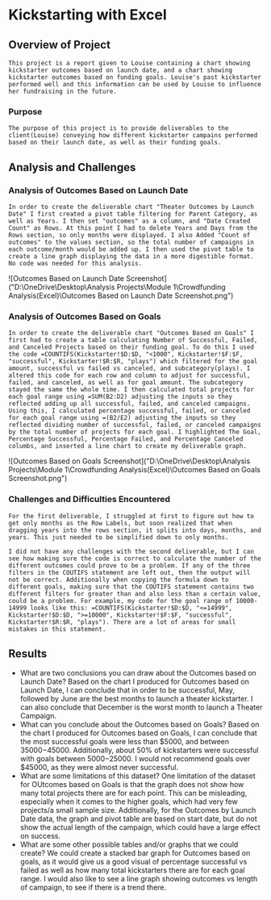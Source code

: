 # Kickstarting with Excel

## Overview of Project
    This project is a report given to Louise containing a chart showing kickstarter outcomes based on launch date, and a chart showing kickstarter outcomes based on funding goals. Louise's past kickstarter performed well and this information can be used by Louise to influence her fundraising in the future.

### Purpose
    The purpose of this project is to provide deliverables to the client(Louise) conveying how different kickstarter campains performed based on their launch date, as well as their funding goals. 

## Analysis and Challenges
    
### Analysis of Outcomes Based on Launch Date
    In order to create the deliverable chart "Theater Outcomes by Launch Date" I first created a pivot table filtering for Parent Category, as well as Years. I then set "outcomes" as a column, and "Date Created Count" as Rows. At this point I had to delete Years and Days from the Rows section, so only months were displayed. I also Added "Count of outcomes" to the values section, so the total number of campaigns in each outcome/month would be added up. I then used the pivot table to create a line graph displaying the data in a more digestible format. No code was needed for this analysis.
![Outcomes Based on Launch Date Screenshot]("D:\OneDrive\Desktop\Analysis Projects\Module 1\Crowdfunding Analysis(Excel)\Outcomes Based on Launch Date Screenshot.png")

### Analysis of Outcomes Based on Goals
    In order to create the deliverable chart "Outcomes Based on Goals" I first had to create a table calculating Number of Successful, Failed, and Canceled Projects based on their funding goal. To do this I used the code =COUNTIFS(Kickstarter!$D:$D, "<1000", Kickstarter!$F:$F, "successful", Kickstarter!$R:$R, "plays") which filtered for the goal amount, successful vs failed vs canceled, and subcategory(plays). I altered this code for each row and column to adjust for successful, failed, and canceled, as well as for goal amount. The subcategory stayed the same the whole time. I then calculated total projects for each goal range using =SUM(B2:D2) adjusting the inputs so they reflected adding up all successful, failed, and canceled campaigns. Using this, I calculated percentage successful, failed, or canceled for each goal range using =(B2/E2) adjusting the inputs so they reflected dividing number of successful, failed, or canceled campaigns by the total number of projects for each goal. I highlighted The Goal, Percentage Successful, Percentage Failed, and Percentage Canceled columbs, and inserted a line chart to create my deliverable graph. 
![Outcomes Based on Goals Screenshot]("D:\OneDrive\Desktop\Analysis Projects\Module 1\Crowdfunding Analysis(Excel)\Outcomes Based on Goals Screenshot.png")

### Challenges and Difficulties Encountered
    For the first deliverable, I struggled at first to figure out how to get only months as the Row Labels, but soon realized that when dragging years into the rows section, it splits into days, months, and years. This just needed to be simplified down to only months.

    I did not have any challenges with the second deliverable, but I can see how making sure the code is correct to calculate the number of the different outcomes could prove to be a problem. If any of the three filters in the COUTIFS statement are left out, then the output will not be correct. Additionally when copying the formula down to different goals, making sure that the COUTIFS statement contains two different filters for greater than and also less than a certain value, could be a problem. For example, my code for the goal range of 10000-14999 looks like this: =COUNTIFS(Kickstarter!$D:$D, "<=14999", Kickstarter!$D:$D, ">=10000", Kickstarter!$F:$F, "successful", Kickstarter!$R:$R, "plays"). There are a lot of areas for small mistakes in this statement.

## Results

- What are two conclusions you can draw about the Outcomes based on Launch Date?
Based on the chart I produced for Outcomes based on Launch Date, I can conclude that in order to be successful, May, followed by June are the best months to launch a theater kickstarter. I can also conclude that December is the worst month to launch a Theater Campaign.
- What can you conclude about the Outcomes based on Goals?
Based on the chart I produced for Outcomes based on Goals, I can conclude that the most successful goals were less than $5000, and between $35000-$45000. Additionally, about 50% of kickstarters were successful with goals between $5000-$25000. I would not recommend goals over $45000, as they were almost never successful.
- What are some limitations of this dataset?
One limitation of the dataset for OUtcomes based on Goals is that the graph does not show how many total projects there are for each point. This can be misleading, especially when it comes to the higher goals, which had very few projects/a small sample size. Additionally, for the Outcomes by Launch Date data, the graph and pivot table are based on start date, but do not show the actual length of the campaign, which could have a large effect on success.
- What are some other possible tables and/or graphs that we could create?
We could create a stacked bar graph for Outcomes based on goals, as it would give us a good visual of percentage successful vs failed as well as how many total kickstarters there are for each goal range. I would also like to see a line graph showing outcomes vs length of campaign, to see if there is a trend there. 